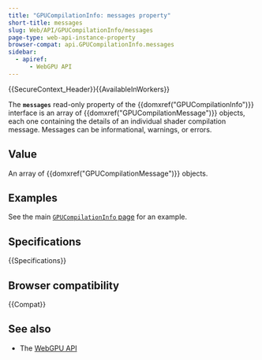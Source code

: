 ```yaml
---
title: "GPUCompilationInfo: messages property"
short-title: messages
slug: Web/API/GPUCompilationInfo/messages
page-type: web-api-instance-property
browser-compat: api.GPUCompilationInfo.messages
sidebar:
  - apiref:
      - WebGPU API
---
```


{{SecureContext_Header}}{{AvailableInWorkers}}

The **`messages`** read-only property of the
{{domxref("GPUCompilationInfo")}} interface is an array of {{domxref("GPUCompilationMessage")}} objects, each one containing the details of an individual shader compilation message. Messages can be informational, warnings, or errors.

## Value

An array of {{domxref("GPUCompilationMessage")}} objects.

## Examples

See the main [`GPUCompilationInfo` page](/en-US/docs/Web/API/GPUCompilationInfo#examples) for an example.

## Specifications

{{Specifications}}

## Browser compatibility

{{Compat}}

## See also

- The [WebGPU API](/en-US/docs/Web/API/WebGPU_API)
